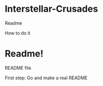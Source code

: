 
# Interstellar-Crusades
Readme

How to do it
# Readme!
README file

First step: Go and make a real README

